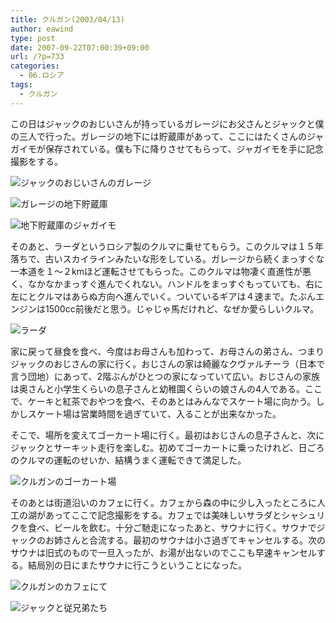 ```yaml
---
title: クルガン(2003/04/13)
author: eawind
type: post
date: 2007-09-22T07:00:39+09:00
url: /?p=733
categories:
  - 06.ロシア
tags:
  - クルガン
---
```

この日はジャックのおじいさんが持っているガレージにお父さんとジャックと僕の三人で行った。ガレージの地下には貯蔵庫があって、ここにはたくさんのジャガイモが保存されている。僕も下に降りさせてもらって、ジャガイモを手に記念撮影をする。

![ジャックのおじいさんのガレージ](/img/wp/2007/09/200304131415321.jpg)

![ガレージの地下貯蔵庫](/img/wp/2007/09/200304131421141.jpg)

![地下貯蔵庫のジャガイモ](/img/wp/2007/09/200304131424461.jpg)

そのあと、ラーダというロシア製のクルマに乗せてもらう。このクルマは１５年落ちで、古いスカイラインみたいな形をしている。ガレージから続くまっすぐな一本道を１～２kmほど運転させてもらった。このクルマは物凄く直進性が悪く、なかなかまっすぐ進んでくれない。ハンドルをまっすぐもっていても、右に左にとクルマはあらぬ方向へ進んでいく。ついているギアは４速まで。たぶんエンジンは1500cc前後だと思う。じゃじゃ馬だけれど、なぜか愛らしいクルマ。

![ラーダ](/img/wp/2007/09/200304131447501.jpg)

家に戻って昼食を食べ、今度はお母さんも加わって、お母さんの弟さん、つまりジャックのおじさんの家に行く。おじさんの家は綺麗なクヴァルチーラ（日本で言う団地）にあって、2階ぶんがひとつの家になっていて広い。おじさんの家族は奥さんと小学生くらいの息子さんと幼稚園くらいの娘さんの4人である。ここで、ケーキと紅茶でおやつを食べ、そのあとはみんなでスケート場に向かう。しかしスケート場は営業時間を過ぎていて、入ることが出来なかった。

そこで、場所を変えてゴーカート場に行く。最初はおじさんの息子さんと、次にジャックとサーキット走行を楽しむ。初めてゴーカートに乗ったけれど、日ごろのクルマの運転のせいか、結構うまく運転できて満足した。

![クルガンのゴーカート場](/img/wp/2007/09/200304131707301.jpg)

そのあとは街道沿いのカフェに行く。カフェから森の中に少し入ったところに人工の湖があってここで記念撮影をする。カフェでは美味しいサラダとシャシュリクを食べ、ビールを飲む。十分ご馳走になったあと、サウナに行く。サウナでジャックのお姉さんと合流する。最初のサウナは小さ過ぎてキャンセルする。次のサウナは旧式のもので一旦入ったが、お湯が出ないのでここも早速キャンセルする。結局別の日にまたサウナに行こうということになった。

![クルガンのカフェにて](/img/wp/2007/09/200304131746561.jpg)

![ジャックと従兄弟たち](/img/wp/2007/09/200304131748281.jpg)
